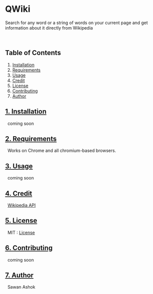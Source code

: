 # QWiki 

Search for any word or a string of words on your current page and get information about it directly from Wikipedia
  
  &nbsp;
## Table of Contents

1. <a href="#id1" id="install">Installation</a>
2. <a href="#id2" id ="require">Requirements</a>
3. <a href="#id3" id="use">Usage</a>
4. <a href="#id4" id="credit">Credit</a>
5. <a href="#id5" id="license">License</a>
6. <a href="#id6" id="contrib">Contributing</a>
7. <a href="#id7" id="author">Author</a>
&nbsp;
&nbsp;

## <a href="#install" id="id1">1. Installation</a>

&nbsp;
coming soon

## <a href="#require" id="id2">2. Requirements</a>

&nbsp;
Works on Chrome and all chromium-based browsers.

## <a href="#use" id="id3">3. Usage</a>

&nbsp;
coming soon

## <a href="#credit" id="id4">4. Credit</a>

&nbsp;
[Wikipedia API](https://www.mediawiki.org/wiki/MediaWiki)

## <a href="#license" id="id5">5. License</a>

&nbsp;
MIT : [License](https://github.com/checkmate-bitch/QWiki/blob/master/LICENSE.md)

## <a href="#contrib" id="id6">6. Contributing</a>

&nbsp;
coming soon

## <a href="#author" id="id7">7. Author</a>

&nbsp;
Sawan Ashok 
